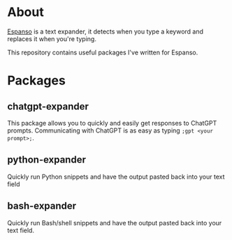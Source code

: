 # About
[Espanso](https://espanso.org/) is a text expander, it detects when you type a keyword and replaces it when you're typing.

This repository contains useful packages I've written for Espanso.

# Packages

## chatgpt-expander
This package allows you to quickly and easily get responses to ChatGPT prompts. Communicating with ChatGPT is as easy as typing ```;gpt <your prompt>;```.

## python-expander
Quickly run Python snippets and have the output pasted back into your text field

## bash-expander
Quickly run Bash/shell snippets and have the output pasted back into your text field.

